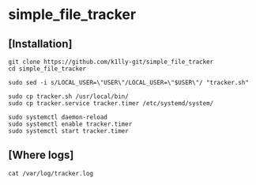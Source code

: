 # simple_file_tracker

## [Installation]
```
git clone https://github.com/k1lly-git/simple_file_tracker
cd simple_file_tracker

sudo sed -i s/LOCAL_USER=\"USER\"/LOCAL_USER=\"$USER\"/ "tracker.sh"

sudo cp tracker.sh /usr/local/bin/
sudo cp tracker.service tracker.timer /etc/systemd/system/

sudo systemctl daemon-reload
sudo systemctl enable tracker.timer
sudo systemctl start tracker.timer
```

## [Where logs]
```
cat /var/log/tracker.log
```

